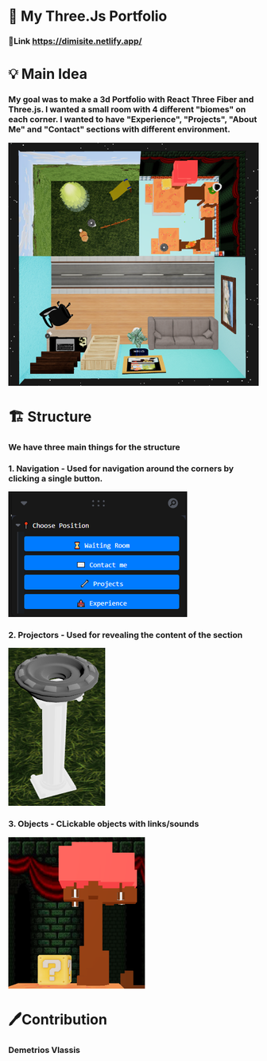# 💫 My Three.Js Portfolio

### 🔗Link https://dimisite.netlify.app/

# 💡 Main Idea
<h3> My goal was to make a 3d Portfolio with React Three Fiber and Three.js. I wanted a small room with 4 different "biomes" on each corner. 
I wanted to have "Experience", "Projects", "About Me" and "Contact" sections with different environment. </h3>

![top view](https://github.com/TheHero9/ThreeJsReactFiber/blob/master/ReadmePhotos/topview.png)

# 🏗️ Structure
<h3> We have three main things for the structure </h3>

### 1. Navigation - Used for navigation around the corners by clicking a single button.

![navigation](https://github.com/TheHero9/ThreeJsReactFiber/blob/master/ReadmePhotos/navigation.png)

### 2. Projectors - Used for revealing the content of the section

![projectors](https://github.com/TheHero9/ThreeJsReactFiber/blob/master/ReadmePhotos/projector.png)

### 3. Objects - CLickable objects with links/sounds

![objects](https://github.com/TheHero9/ThreeJsReactFiber/blob/master/ReadmePhotos/object.png)

# 🖊️Contribution
### Demetrios Vlassis
